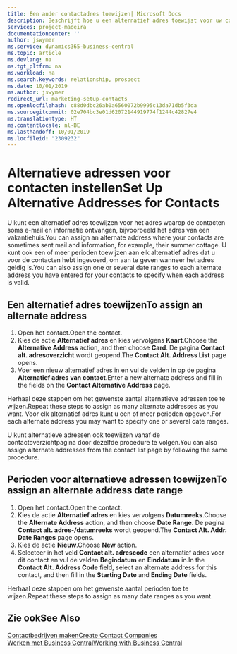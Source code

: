 ```yaml
---
title: Een ander contactadres toewijzen| Microsoft Docs
description: Beschrijft hoe u een alternatief adres toewijst voor uw contactpersonen of prospects, waar ze soms informatie toegestuurd krijgen.
services: project-madeira
documentationcenter: ''
author: jswymer
ms.service: dynamics365-business-central
ms.topic: article
ms.devlang: na
ms.tgt_pltfrm: na
ms.workload: na
ms.search.keywords: relationship, prospect
ms.date: 10/01/2019
ms.author: jswymer
redirect_url: marketing-setup-contacts
ms.openlocfilehash: c88d0dbc26ab0a6560072b9995c13da71db5f3da
ms.sourcegitcommit: 02e704bc3e01d62072144919774f1244c42827e4
ms.translationtype: HT
ms.contentlocale: nl-BE
ms.lasthandoff: 10/01/2019
ms.locfileid: "2309232"
---
```

# <a name="set-up-alternative-addresses-for-contacts"></a><span data-ttu-id="94543-103">Alternatieve adressen voor contacten instellen</span><span class="sxs-lookup"><span data-stu-id="94543-103">Set Up Alternative Addresses for Contacts</span></span>
<span data-ttu-id="94543-104">U kunt een alternatief adres toewijzen voor het adres waarop de contacten soms e-mail en informatie ontvangen, bijvoorbeeld het adres van een vakantiehuis.</span><span class="sxs-lookup"><span data-stu-id="94543-104">You can assign an alternate address where your contacts are sometimes sent mail and information, for example, their summer cottage.</span></span> <span data-ttu-id="94543-105">U kunt ook een of meer perioden toewijzen aan elk alternatief adres dat u voor de contacten hebt ingevoerd, om aan te geven wanneer het adres geldig is.</span><span class="sxs-lookup"><span data-stu-id="94543-105">You can also assign one or several date ranges to each alternate address you have entered for your contacts to specify when each address is valid.</span></span>

## <a name="to-assign-an-alternate-address"></a><span data-ttu-id="94543-106">Een alternatief adres toewijzen</span><span class="sxs-lookup"><span data-stu-id="94543-106">To assign an alternate address</span></span>
1. <span data-ttu-id="94543-107">Open het contact.</span><span class="sxs-lookup"><span data-stu-id="94543-107">Open the contact.</span></span>
2. <span data-ttu-id="94543-108">Kies de actie **Alternatief adres** en kies vervolgens **Kaart**.</span><span class="sxs-lookup"><span data-stu-id="94543-108">Choose the **Alternative Address** action, and then choose **Card**.</span></span> <span data-ttu-id="94543-109">De pagina **Contact alt. adresoverzicht** wordt geopend.</span><span class="sxs-lookup"><span data-stu-id="94543-109">The **Contact Alt. Address List** page opens.</span></span>
3. <span data-ttu-id="94543-110">Voer een nieuw alternatief adres in en vul de velden in op de pagina **Alternatief adres van contact**.</span><span class="sxs-lookup"><span data-stu-id="94543-110">Enter a new alternate address and fill in the fields on the **Contact Alternative Address** page.</span></span>

<span data-ttu-id="94543-111">Herhaal deze stappen om het gewenste aantal alternatieve adressen toe te wijzen.</span><span class="sxs-lookup"><span data-stu-id="94543-111">Repeat these steps to assign as many alternate addresses as you want.</span></span> <span data-ttu-id="94543-112">Voor elk alternatief adres kunt u een of meer perioden opgeven.</span><span class="sxs-lookup"><span data-stu-id="94543-112">For each alternate address you may want to specify one or several date ranges.</span></span>

<span data-ttu-id="94543-113">U kunt alternatieve adressen ook toewijzen vanaf de contactoverzichtpagina door dezelfde procedure te volgen.</span><span class="sxs-lookup"><span data-stu-id="94543-113">You can also assign alternate addresses from the contact list page by following the same procedure.</span></span>

## <a name="to-assign-an-alternate-address-date-range"></a><span data-ttu-id="94543-114">Perioden voor alternatieve adressen toewijzen</span><span class="sxs-lookup"><span data-stu-id="94543-114">To assign an alternate address date range</span></span>
1. <span data-ttu-id="94543-115">Open het contact.</span><span class="sxs-lookup"><span data-stu-id="94543-115">Open the contact.</span></span>
2. <span data-ttu-id="94543-116">Kies de actie **Alternatief adres** en kies vervolgens **Datumreeks**.</span><span class="sxs-lookup"><span data-stu-id="94543-116">Choose the **Alternate Address** action, and then choose **Date Range**.</span></span> <span data-ttu-id="94543-117">De pagina **Contact alt. adres-/datumreeks** wordt geopend.</span><span class="sxs-lookup"><span data-stu-id="94543-117">The **Contact Alt. Addr. Date Ranges** page opens.</span></span>
3. <span data-ttu-id="94543-118">Kies de actie **Nieuw**.</span><span class="sxs-lookup"><span data-stu-id="94543-118">Choose **New** action.</span></span>
4. <span data-ttu-id="94543-119">Selecteer in het veld **Contact alt. adrescode** een alternatief adres voor dit contact en vul de velden **Begindatum** en **Einddatum** in.</span><span class="sxs-lookup"><span data-stu-id="94543-119">In the **Contact Alt. Address Code** field, select an alternate address for this contact, and then fill in the **Starting Date** and **Ending Date** fields.</span></span>

<span data-ttu-id="94543-120">Herhaal deze stappen om het gewenste aantal perioden toe te wijzen.</span><span class="sxs-lookup"><span data-stu-id="94543-120">Repeat these steps to assign as many date ranges as you want.</span></span>

## <a name="see-also"></a><span data-ttu-id="94543-121">Zie ook</span><span class="sxs-lookup"><span data-stu-id="94543-121">See Also</span></span>
[<span data-ttu-id="94543-122">Contactbedrijven maken</span><span class="sxs-lookup"><span data-stu-id="94543-122">Create Contact Companies</span></span>](marketing-create-contact-companies.md)  
[<span data-ttu-id="94543-123">Werken met Business Central</span><span class="sxs-lookup"><span data-stu-id="94543-123">Working with Business Central</span></span>](ui-work-product.md)
